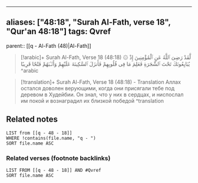 
---
aliases: ["48:18", "Surah Al-Fath, verse 18", "Qur'an 48:18"]
tags: Qvref
---

parent:: [[q - Al-Fath (48)|Al-Fath]]

> [!arabic]+ Surah Al-Fath, Verse 18 (48:18)
> <span class="quran-arabic">۞ لَّقَدْ رَضِىَ ٱللَّهُ عَنِ ٱلْمُؤْمِنِينَ إِذْ يُبَايِعُونَكَ تَحْتَ ٱلشَّجَرَةِ فَعَلِمَ مَا فِى قُلُوبِهِمْ فَأَنزَلَ ٱلسَّكِينَةَ عَلَيْهِمْ وَأَثَـٰبَهُمْ فَتْحًا قَرِيبًا</span>
^arabic

> [!translation]+ Surah Al-Fath, Verse 18 (48:18) - Translation
> Аллах остался доволен верующими, когда они присягали тебе под деревом в Худейбии. Он знал, что у них в сердцах, и ниспослал им покой и вознаградил их близкой победой
^translation



## Related notes
```dataview
LIST from [[q - 48 - 18]]
WHERE !contains(file.name, "q - ")
SORT file.name ASC
```

### Related verses (footnote backlinks)
```dataview
LIST FROM [[q - 48 - 18]] AND #Qvref
SORT file.name ASC
```

